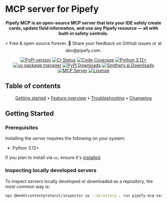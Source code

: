 # MCP server for Pipefy

<p align="center">
  <strong>Pipefy MCP is an open-source MCP server that lets your IDE safely create cards, update field information, and use any Pipefy resource — all with built-in safety controls.</strong>
</p>

<p align="center">
  ⚡ Free & open-source forever.
  📢 Share your feedback on GitHub issues or at dev@pipefy.com.
</p>
<p>

<p align="center">
  <a href="https://pypi.org/project/pipefy-mcp-server/"><img src="https://img.shields.io/pypi/v/pipefy-mcp-server.svg" alt="PyPI version" /></a>
  <a href="https://github.com/gbrlcustodio/supabase-mcp-server/actions"><img src="https://github.com/gbrlcustodio/pipefy-mcp-server/workflows/CI/badge.svg" alt="CI Status" /></a>
  <a href="https://codecov.io/gh/gbrlcustodio/supabase-mcp-server"><img src="https://codecov.io/gh/gbrlcustodio/pipefy-mcp-server/branch/main/graph/badge.svg" alt="Code Coverage" /></a>
  <a href="https://www.python.org/downloads/"><img src="https://img.shields.io/badge/python-3.12%2B-blue.svg" alt="Python 3.12+" /></a>
  <a href="https://github.com/astral-sh/uv"><img src="https://img.shields.io/badge/uv-package%20manager-blueviolet" alt="uv package manager" /></a>
  <a href="https://pepy.tech/project/pipefy-mcp-server"><img src="https://static.pepy.tech/badge/pipefy-mcp-server" alt="PyPI Downloads" /></a>
  <a href="https://smithery.ai/server/@gbrlcustodio/pipefy-mcp-server"><img src="https://smithery.ai/badge/@gbrlcustodio/supabase-mcp-server" alt="Smithery.ai Downloads" /></a>
  <a href="https://modelcontextprotocol.io/introduction"><img src="https://img.shields.io/badge/MCP-Server-orange" alt="MCP Server" /></a>
  <a href="LICENSE"><img src="https://img.shields.io/badge/license-Apache%202.0-blue.svg" alt="License" /></a>
</p>


## Table of contents
<p align="center">
  <a href="#getting-started">Getting started</a> •
  <a href="#feature-overview">Feature overview</a> •
  <a href="#troubleshooting">Troubleshooting</a> •
  <a href="#changelog">Changelog</a>
</p>

## Getting Started

### Prerequisites
Installing the server requires the following on your system:
- Python 3.12+

If you plan to install via `uv`, ensure it's [installed](https://docs.astral.sh/uv/getting-started/installation/#__tabbed_1_1).

### Inspecting locally developed servers
To inspect servers locally developed or downloaded as a repository, the most common way is:

```sh
npx @modelcontextprotocol/inspector uv --directory . run pipefy-mcp-server
```
